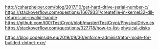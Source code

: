 ﻿http://csharphelper.com/blog/2017/10/get-hard-drive-serial-number-c/
https://stackoverflow.com/questions/16679331/createfile-in-kernel32-dll-returns-an-invalid-handle
https://github.com/t00/TestCrypt/blob/master/TestCrypt/PhysicalDrive.cs
https://stackoverflow.com/questions/327718/how-to-list-physical-disks

https://blog.codeinside.eu/2019/09/30/enforce-administrator-mode-for-builded-dotnet-exe/